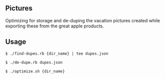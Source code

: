Pictures
--------

Optimizing for storage and de-duping the vacation pictures created while exporting these from the great apple products.

Usage
-----

    $ ./find-dupes.rb {dir_name} | tee dupes.json

    $ ./de-dupe.rb dupes.json

    $ ./optimize.sh {dir_name}
